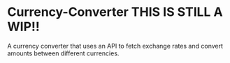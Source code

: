 # Currency-Converter        THIS IS STILL A WIP!!
 A currency converter that uses an API to fetch exchange rates and convert amounts between different currencies.
